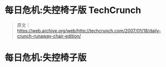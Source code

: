 # 每日危机:失控椅子版 TechCrunch

> 原文：<https://web.archive.org/web/http://techcrunch.com/2007/01/18/daily-crunch-runaway-chair-edition/>

# 每日危机:失控椅子版